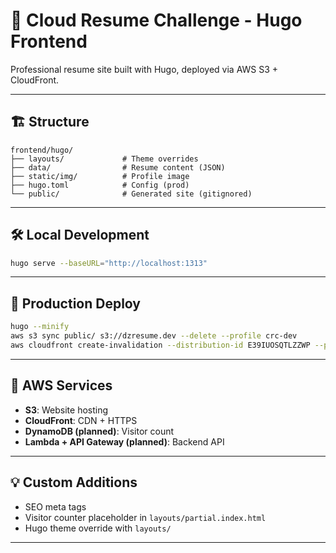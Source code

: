 # 🌟 Cloud Resume Challenge - Hugo Frontend

Professional resume site built with Hugo, deployed via AWS S3 + CloudFront.

---

## 🏗️ Structure
```
frontend/hugo/
├── layouts/             # Theme overrides
├── data/                # Resume content (JSON)
├── static/img/          # Profile image
├── hugo.toml            # Config (prod)
└── public/              # Generated site (gitignored)
```

---

## 🛠️ Local Development
```bash
hugo serve --baseURL="http://localhost:1313"
```

---

## 🚀 Production Deploy
```bash
hugo --minify
aws s3 sync public/ s3://dzresume.dev --delete --profile crc-dev
aws cloudfront create-invalidation --distribution-id E39IUOSQTLZZWP --paths "/*" --profile crc-dev
```

---

## 🔧 AWS Services
- **S3**: Website hosting
- **CloudFront**: CDN + HTTPS
- **DynamoDB (planned)**: Visitor count
- **Lambda + API Gateway (planned)**: Backend API

---

## 💡 Custom Additions
- SEO meta tags
- Visitor counter placeholder in `layouts/partial.index.html`
- Hugo theme override with `layouts/`

---
